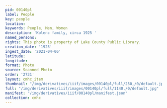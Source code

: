 ```yaml
---
pid: 00140pl
label: People
key: people
location: 
keywords: People, Men, Women
description: 'Kolenc family, circa 1925 '
named_persons: 
rights: This photo is property of Lake County Public Library.
creation_date: '1925'
ingest_date: '2021-04-06'
latitude: 
longitude: 
format: Photo
source: Scanned Photo
order: '2731'
layout: cmhc_item
thumbnail: "/img/derivatives/iiif/images/00140pl/full/250,/0/default.jpg"
full: "/img/derivatives/iiif/images/00140pl/full/1140,/0/default.jpg"
manifest: "/img/derivatives/iiif/00140pl/manifest.json"
collection: cmhc
---
```

